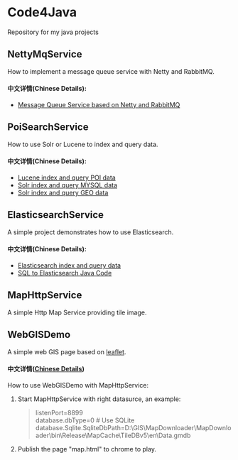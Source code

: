 # Code4Java
Repository for my java projects 
## NettyMqService
How to implement a message queue service with Netty and RabbitMQ.
#### 中文详情(Chinese Details):
* [Message Queue Service based on Netty and RabbitMQ](http://www.cnblogs.com/luxiaoxun/p/4257105.html)
## PoiSearchService
How to use Solr or Lucene to index and query data.
#### 中文详情(Chinese Details):
* [Lucene index and query POI data](http://www.cnblogs.com/luxiaoxun/p/5020247.html)
* [Solr index and query MYSQL data](http://www.cnblogs.com/luxiaoxun/p/4442770.html)
* [Solr index and query GEO data](http://www.cnblogs.com/luxiaoxun/p/4477591.html)
## ElasticsearchService
A simple project demonstrates how to use Elasticsearch.  
#### 中文详情(Chinese Details):
* [Elasticsearch index and query data](http://www.cnblogs.com/luxiaoxun/p/4869509.html)
* [SQL to Elasticsearch Java Code](http://www.cnblogs.com/luxiaoxun/p/6826211.html)
## MapHttpService
A simple Http Map Service providing tile image. 
## WebGISDemo
A simple web GIS page based on [leaflet](https://github.com/Leaflet/Leaflet).
#### 中文详情([Chinese Details](http://www.cnblogs.com/luxiaoxun/p/5022333.html))
How to use WebGISDemo with MapHttpService:
1. Start MapHttpService with right datasurce, an example:
   >listenPort=8899   
   >database.dbType=0  # Use SQLite  
   >database.Sqlite.SqliteDbPath=D:\\GIS\\MapDownloader\\MapDownloader\\bin\\Release\\MapCache\\TileDBv5\\en\\Data.gmdb  
2. Publish the page "map.html" to chrome to play.

